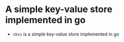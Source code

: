# A simple key-value store implemented in go

- `skvs` is a simple key-value store implemented in go